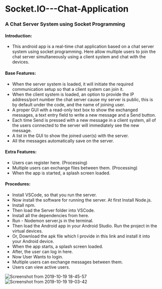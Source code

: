 # Socket.IO---Chat-Application
### A Chat Server System using Socket Programming


#### Introduction:
  - This android app is a real-time chat application based on a chat server system using socket programming. Here allow multiple users to join the chat server simultaneously using a client system and chat with the devices.
  
#### Base Features:
  - When the server system is loaded, it will initiate the required communication setup so that a client system can join it.
  - When the client system is loaded, an option to provide the IP address/port number  the chat server cause my server is public, this is by default under the code, and the name of joining user.
  - A proper GUI with a read-only text box to show the exchanged messages, a text entry field to write a new message and a Send button.
  - Each time Send is pressed with a new message in a client system, all of the users connected to the server will immediately see the new message.
  - A list in the GUI to show the joined user(s) with the server.
  - All the messages automatically save on the server.
  
#### Extra Features:
  - Users can register here. (Processing)
  - Multiple users can exchange files between them. (Processing)
  - When the app is started, a splash screen loaded.

#### Procedures:
  - Install VSCode, so that you run the server.
  - Now install the software for running the server. At first Install Node.js.
  - Install npm.
  - Then load the Server folder into VSCode.
  - Install all the dependencies from here.
  - Run - Nodemon server.js in the terminal.
  - Then load the Android app in your Android Studio. Run the project in the virtual devices.
  - Or, Download the apk file which I provide in this link and install it into your Android device.
  - When the app starts, a splash screen loaded.
  - After, the user can log in here. 
  - Now User Wants to login.
  - Multiple users can exchange messages between them.
  - Users can view active users.
  
![Screenshot from 2019-10-19 18-45-57](https://user-images.githubusercontent.com/41442625/67145268-e6f54180-f2a1-11e9-8b61-80e494eb1dc3.png)
![Screenshot from 2019-10-19 19-03-42](https://user-images.githubusercontent.com/41442625/67145415-4142d200-f2a3-11e9-8e5d-1c98c0db46ca.png)
